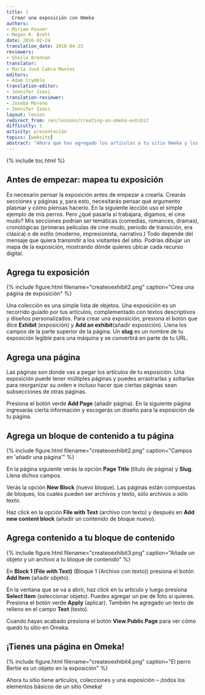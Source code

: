 ```yaml
---
title: |
  Crear una exposición con Omeka
authors:
- Miriam Posner
- Megan R. Brett
date: 2016-02-24
translation_date: 2018-04-23
reviewers:
- Sheila Brennan
translator:
- María José Cabra Montes
editors:
- Adam Crymble
translation-editor:
- Jennifer Isasi
translation-reviewer:
- Joseba Moreno
- Jennifer Isasi 
layout: lesson
redirect_from: /en/lessons/creating-an-omeka-exhibit
difficulty: 1
activity: presentación
topics: [website]
abstract: "Ahora que has agregado los artículos a tu sitio Omeka y los agrupaste por colecciones, estás listo para el paso siguiente: llevar a tus usuarios a un tour guiado por los artículos coleccionados."
---
```


{% include toc.html %}

## Antes de empezar: mapea tu exposición
Es necesario pensar la exposición antes de empezar a crearla. Crearás secciones y páginas y, para esto, necesitarás pensar qué argumento plasmar y cómo piensas hacerlo. En la siguiente lección uso el simple ejemplo de mis perros. Pero ¿qué pasaría si trabajara, digamos, el cine mudo? Mis secciones podrían ser temáticas (comedias, romances, dramas), cronológicas (primeras películas de cine mudo, periodo de transición, era clásica) o de estilo (moderno, impresionista, narrativo.) Todo depende del mensaje que quiera transmitir a los visitantes del sitio. Podrías dibujar un mapa de la exposición, mostrando dónde quieres ubicar cada recurso digital.

## Agrega tu exposición
{% include figure.html filename="createoexhibit2.png" caption="Crea una página de exposición" %}

Una colección es una simple lista de objetos. Una exposición es un recorrido guiado por tus artículos, complementado con textos descriptivos y diseños personalizados. Para crear una exposición, presiona el botón que dice **Exhibit** (exposición) y **Add an exhibit**(añadir exposición). Llena los campos de la parte superior de la página. Un **slug** es un nombre de tu exposición legible para una máquina y se convertirá en parte de tu URL.

## Agrega una página
Las páginas son donde vas a pegar los artículos de tu exposición. Una exposición puede tener múltiples páginas y puedes arrastrarlas y soltarlas para reorganizar su orden e incluso hacer que ciertas páginas sean subsecciones de otras páginas.

Presiona el botón verde **Add Page** (añadir página). En la siguiente página ingresarás cierta información y escogerás un diseño para la exposición de tu página.

## Agrega un bloque de contenido a tu página
{% include figure.html filename="createoexhibit2.png" caption="Campos en 'añadir una página'" %}

En la página siguiente verás la opción **Page Title** (título de página) y **Slug**. Llena dichos campos.

Verás la opción **New Block** (nuevo bloque). Las páginas están compuestas de bloques, los cuales pueden ser archivos y texto, sólo archivos o sólo texto.

Haz click en la opción **File with Text** (archivo con texto) y después en **Add new content block** (añadir un contenido de bloque nuevo).  

## Agrega contenido a tu bloque de contenido
{% include figure.html filename="createoexhibit3.png" caption="Añade un objeto y un archivo a tu bloque de contenido" %}

En **Block 1 (File with Text)** (Bloque 1 (Archivo con texto)) presiona el botón **Add Item** (añadir objeto).

En la ventana que se va a abrir, haz click en tu artículo y luego presiona **Select Item** (seleccionar objeto). Puedes agregar un pie de foto si quieres. Presiona el botón verde **Apply** (aplicar). También he agregado un texto de relleno en el campo **Text** (texto).

Cuando hayas acabado presiona el botón **View Public Page** para ver cómo quedó tu sitio en Omeka.

## ¡Tienes una página en Omeka!
{% include figure.html filename="createoexhibit4.png" caption="El perro Bertie es un objeto en la exposición" %}

Ahora tu sitio tiene artículos, colecciones y una exposición – ¡todos los elementos básicos de un sitio Omeka!
